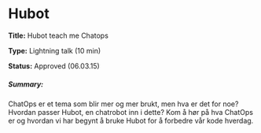 # Hubot

**Title:** Hubot teach me Chatops

**Type:** Lightning talk (10 min)

**Status:** Approved (06.03.15)

##### Summary:
ChatOps er et tema som blir mer og mer brukt, men hva er det for noe? Hvordan passer Hubot, en chatrobot inn i dette? Kom å hør på hva ChatOps er og hvordan vi har begynt å bruke Hubot for å forbedre vår kode hverdag.
